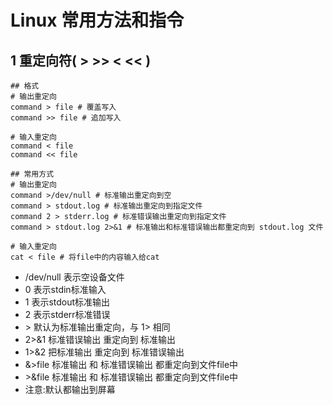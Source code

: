 # Linux 常用方法和指令

## 1 重定向符( >  >>  <  << )
```
## 格式 
# 输出重定向
command > file # 覆盖写入
command >> file # 追加写入

# 输入重定向
command < file
command << file

## 常用方式
# 输出重定向
command >/dev/null # 标准输出重定向到空
command > stdout.log # 标准输出重定向到指定文件
command 2 > stderr.log # 标准错误输出重定向到指定文件
command > stdout.log 2>&1 # 标准输出和标准错误输出都重定向到 stdout.log 文件

# 输入重定向
cat < file # 将file中的内容输入给cat

```
- /dev/null 表示空设备文件
- 0 表示stdin标准输入
- 1 表示stdout标准输出
- 2 表示stderr标准错误
- \> 默认为标准输出重定向，与 1> 相同
- 2>&1 标准错误输出 重定向到 标准输出
- 1>&2 把标准输出 重定向到 标准错误输出
- \&>file 标准输出 和 标准错误输出 都重定向到文件file中
- \>&file 标准输出 和 标准错误输出 都重定向到文件file中
- 注意:默认都输出到屏幕